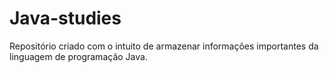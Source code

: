 # Java-studies
Repositório criado com o intuito de armazenar informações importantes da linguagem de programação Java.
